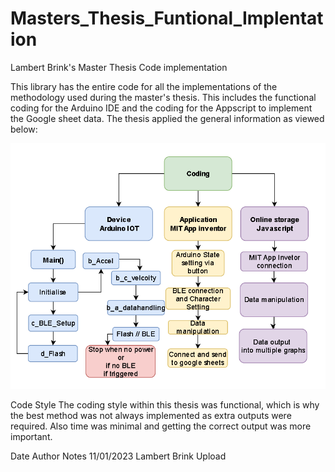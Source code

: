 # Masters_Thesis_Funtional_Implentation
Lambert Brink's Master Thesis Code implementation

This library has the entire code for all the implementations of the methodology used during the master's thesis.
This includes the functional coding for the Arduino IDE and the coding for the Appscript to implement  the
Google sheet data. The thesis applied the general information as viewed below:

![alt text](https://github.com/LambertPB/Masters_Thesis_Funtional_Implentation/blob/main/Coding.PNG)

Code Style
The coding style within this thesis was functional, which is why the best method was not always implemented as extra outputs were required. Also time was minimal and getting the correct output
was more important.


Date			Author          Notes
11/01/2023	Lambert Brink   	Upload

